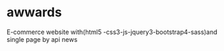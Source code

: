 # awwards
E-commerce website with(html5 -css3-js-jquery3-bootstrap4-sass)and single page by api news
